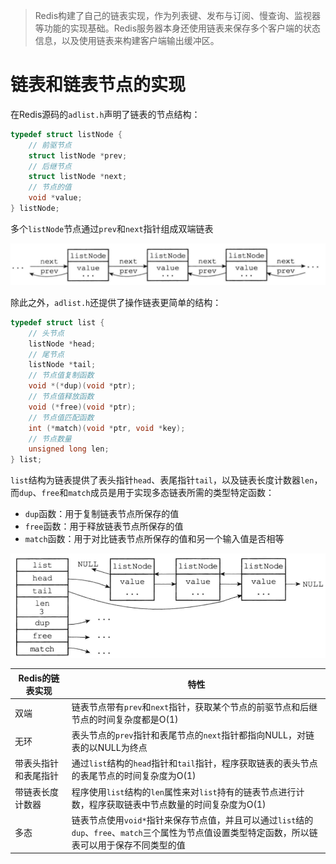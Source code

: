 > Redis构建了自己的链表实现，作为列表键、发布与订阅、慢查询、监视器等功能的实现基础。Redis服务器本身还使用链表来保存多个客户端的状态信息，以及使用链表来构建客户端输出缓冲区。

# 链表和链表节点的实现

在Redis源码的`adlist.h`声明了链表的节点结构：

```c
typedef struct listNode {
  	// 前驱节点
    struct listNode *prev;
  	// 后继节点
    struct listNode *next;
  	// 节点的值
    void *value;
} listNode;
```

多个`listNode`节点通过`prev`和`next`指针组成双端链表

![image-20230430074536113](assets/image-20230430074536113.png)

除此之外，`adlist.h`还提供了操作链表更简单的结构：

```c
typedef struct list {
  	// 头节点
    listNode *head;
  	// 尾节点
    listNode *tail;
  	// 节点值复制函数
    void *(*dup)(void *ptr);
  	// 节点值释放函数
    void (*free)(void *ptr);
  	// 节点值匹配函数
    int (*match)(void *ptr, void *key);
  	// 节点数量
    unsigned long len;
} list;
```

`list`结构为链表提供了表头指针`head`、表尾指针`tail`，以及链表长度计数器`len`，而`dup`、`free`和`match`成员是用于实现多态链表所需的类型特定函数：

- `dup`函数：用于复制链表节点所保存的值
- `free`函数：用于释放链表节点所保存的值
- `match`函数：用于对比链表节点所保存的值和另一个输入值是否相等

![image-20230430075322198](assets/image-20230430075322198.png)



| Redis的链表实现      | 特性                                                         |
| -------------------- | ------------------------------------------------------------ |
| 双端                 | 链表节点带有`prev`和`next`指针，获取某个节点的前驱节点和后继节点的时间复杂度都是O(1) |
| 无环                 | 表头节点的`prev`指针和表尾节点的`next`指针都指向NULL，对链表的以NULL为终点 |
| 带表头指针和表尾指针 | 通过`list`结构的`head`指针和`tail`指针，程序获取链表的表头节点的表尾节点的时间复杂度为O(1) |
| 带链表长度计数器     | 程序使用`list`结构的`len`属性来对`list`持有的链表节点进行计数，程序获取链表中节点数量的时间复杂度为O(1) |
| 多态                 | 链表节点使用`void*`指针来保存节点值，并且可以通过`list`结的`dup`、`free`、`match`三个属性为节点值设置类型特定函数，所以链表可以用于保存不同类型的值 |
